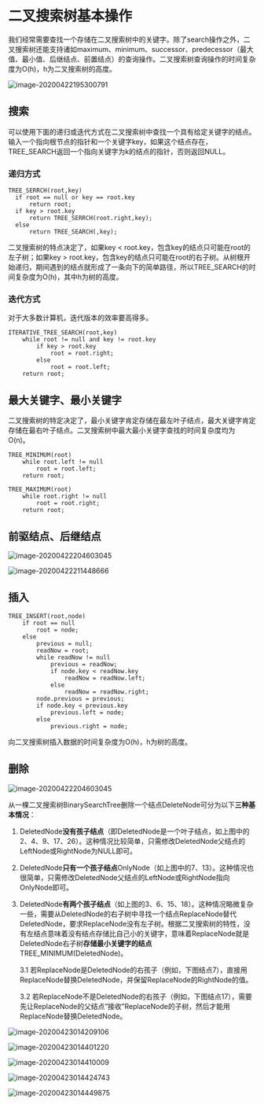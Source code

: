 # 二叉搜索树基本操作

我们经常需要查找一个存储在二叉搜索树中的关键字。除了search操作之外，二叉搜索树还能支持诸如maximum、minimum、successor、predecessor（最大值、最小值、后继结点、前置结点）的查询操作。二叉搜索树查询操作的时间复杂度为O(h)，h为二叉搜索树的高度。

![image-20200422195300791](E:\学习笔记\StudyNotes\算法与数据结构\树\二叉搜索树\markdown图片\image-20200422195300791.png)

## 搜索

可以使用下面的递归或迭代方式在二叉搜索树中查找一个具有给定关键字的结点。输入一个指向根节点的指针和一个关键字key，如果这个结点存在，TREE_SEARCH返回一个指向关键字为k的结点的指针，否则返回NULL。

### 递归方式

```pseudocode
TREE_SERRCH(root,key)
  if root == null or key == root.key
      return root;
  if key > root.key
      return TREE_SERRCH(root.right,key);
  else
      return TREE_SEARCH(,key);
```

二叉搜索树的特点决定了，如果key < root.key，包含key的结点只可能在root的左子树；如果key > root.key，包含key的结点只可能在root的右子树。从树根开始递归，期间遇到的结点就形成了一条向下的简单路径，所以TREE_SEARCH的时间复杂度为O(h)，其中h为树的高度。

### 迭代方式

对于大多数计算机，迭代版本的效率要高得多。

```pseudocode
ITERATIVE_TREE_SEARCH(root,key)
    while root != null and key != root.key
        if key > root.key
            root = root.right;
        else
            root = root.left;
    return root;
```

## 最大关键字、最小关键字

二叉搜索树的特定决定了，最小关键字肯定存储在最左叶子结点，最大关键字肯定存储在最右叶子结点。二叉搜索树中最大最小关键字查找的时间复杂度均为O(n)。

```pseudocode
TREE_MINIMUM(root)
    while root.left != null
        root = root.left;
    return root;

TREE_MAXIMUM(root)
    while root.right != null
        root = root.right;
    return root;
```

## 前驱结点、后继结点

![image-20200422204603045](E:\学习笔记\StudyNotes\算法与数据结构\树\二叉搜索树\markdown图片\image-20200422204603045.png)

![image-20200422211448666](E:\学习笔记\StudyNotes\算法与数据结构\树\二叉搜索树\markdown图片\image-20200422211448666.png)

## 插入

```pseudocode
TREE_INSERT(root,node)
    if root == null
        root = node;
    else
        previous = null;
        readNow = root;
        while readNow != null
            previous = readNow;
            if node.key < readNow.key
                readNow = readNow.left;
            else
                readNow = readNow.right;
        node.previous = previous;
        if node.key < previous.key
            previous.left = node;
        else
            previous.right = node;
```

向二叉搜索树插入数据的时间复杂度为O(h)，h为树的高度。

## 删除

![image-20200422204603045](E:\学习笔记\StudyNotes\算法与数据结构\树\二叉搜索树\markdown图片\image-20200422204603045.png)

从一棵二叉搜索树BinarySearchTree删除一个结点DeleteNode可分为以下**三种基本情况**：

1. DeletedNode**没有孩子结点**（即DeletedNode是一个叶子结点，如上图中的2、4、9、17、26）。这种情况比较简单，只需修改DeletedNode父结点的LeftNode或RightNode为NULL即可。

2. DeletedNode**只有一个孩子结点**OnlyNode（如上图中的7、13）。这种情况也很简单，只需修改DeletedNode父结点的LeftNode或RightNode指向OnlyNode即可。

3. DeletedNode**有两个孩子结点**（如上图的3、6、15、18）。这种情况略微复杂一些，需要从DeletedNode的右子树中寻找一个结点ReplaceNode替代DeletedNode，要求ReplaceNode没有左子树。根据二叉搜索树的特性，没有左结点意味着没有结点存储比自己小的关键字，意味着ReplaceNode就是DeletedNode右子树**存储最小关键字的结点**TREE_MINIMUM(DeletedNode)。
   
    3.1 若ReplaceNode是DeletedNode的右孩子（例如，下图结点7），直接用ReplaceNode替换DeletedNode，并保留ReplaceNode的RightNode的值。
    
    3.2 若ReplaceNode不是DeletedNode的右孩子（例如，下图结点17），需要先让ReplaceNode的父结点“接收”ReplaceNode的子树，然后才能用ReplaceNode替换DeletedNode。

![image-20200423014209106](E:\学习笔记\StudyNotes\算法与数据结构\树\二叉搜索树\markdown图片\image-20200423014209106.png)

![image-20200423014401220](E:\学习笔记\StudyNotes\算法与数据结构\树\二叉搜索树\markdown图片\image-20200423014401220.png)

![image-20200423014410009](E:\学习笔记\StudyNotes\算法与数据结构\树\二叉搜索树\markdown图片\image-20200423014410009.png)

![image-20200423014424743](E:\学习笔记\StudyNotes\算法与数据结构\树\二叉搜索树\markdown图片\image-20200423014424743.png)

![image-20200423014449875](E:\学习笔记\StudyNotes\算法与数据结构\树\二叉搜索树\markdown图片\image-20200423014449875.png)
